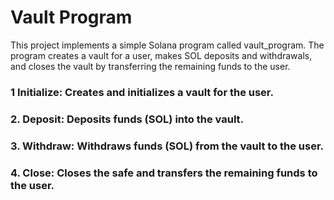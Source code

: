 # Vault Program

This project implements a simple Solana program called vault_program. The program creates a vault for a user, makes SOL deposits and withdrawals, and closes the vault by transferring the remaining funds to the user.

### 1 Initialize: Creates and initializes a vault for the user.
### 2. Deposit: Deposits funds (SOL) into the vault.
### 3. Withdraw: Withdraws funds (SOL) from the vault to the user.
### 4. Close: Closes the safe and transfers the remaining funds to the user.

